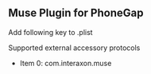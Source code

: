 Muse Plugin for PhoneGap
-------------

Add following key to .plist

Supported external accessory protocols
- Item 0: com.interaxon.muse